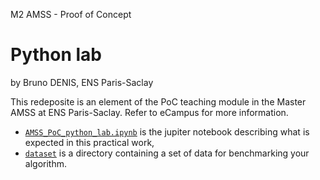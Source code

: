 M2 AMSS - Proof of Concept

# Python lab

by Bruno DENIS, ENS Paris-Saclay

This redeposite is an element of the PoC teaching module in the Master AMSS at ENS Paris-Saclay. Refer to eCampus for more information.

- [`AMSS_PoC_python_lab.ipynb`](./AMSS_PoC_python_lab.ipynb) is the jupiter notebook describing what is expected in this practical work,
- [`dataset`](./dataset) is a directory containing a set of data for benchmarking your algorithm.
